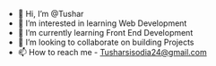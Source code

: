 - 👋 Hi, I’m @Tushar 
- 👀 I’m interested in learning Web Development
- 🌱 I’m currently learning Front End Development
- 💞️ I’m looking to collaborate on building Projects
- 📫 How to reach me - Tusharsisodia24@gmail.com

<!---
Tushxar/Tushxar is a ✨ special ✨ repository because its `README.md` (this file) appears on your GitHub profile.
You can click the Preview link to take a look at your changes.
--->
